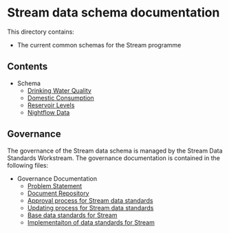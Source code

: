 # Stream data schema documentation

This directory contains:
* The current common schemas for the Stream programme

## Contents

* Schema
  * [Drinking Water Quality](schema/drinking-water-quality.md)
  * [Domestic Consumption](schema/domestic-consumption.md)
  * [Reservoir Levels](schema/reservoir-levels.md)
  * [Nightflow Data](schema/nightflow-data.md)

## Governance

The governance of the Stream data schema is managed by the Stream Data Standards Workstream. The governance documentation is contained in the following files:

* Governance Documentation
  * [Problem Statement](governance/problem-statement.md)
  * [Document Repository](governance/document-repository.md)
  * [Approval process for Stream data standards](governance/approval-process.md)
  * [Updating process for Stream data standards](governance/update-process.md)
  * [Base data standards for Stream](governance/base-standards-used-in-Stream.md)
  * [Implementaiton of data standards for Stream](governance/implementation-of-standards.md)
